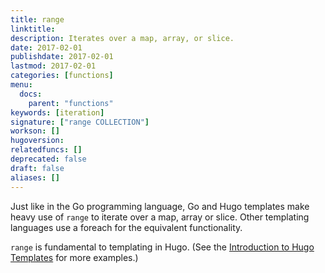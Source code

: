 ```yaml
---
title: range
linktitle:
description: Iterates over a map, array, or slice.
date: 2017-02-01
publishdate: 2017-02-01
lastmod: 2017-02-01
categories: [functions]
menu:
  docs:
    parent: "functions"
keywords: [iteration]
signature: ["range COLLECTION"]
workson: []
hugoversion:
relatedfuncs: []
deprecated: false
draft: false
aliases: []
---
```


Just like in the Go programming language, Go and Hugo templates make heavy use of `range` to iterate over a map, array or slice. Other templating languages use a foreach for the equivalent functionality.

`range` is fundamental to templating in Hugo. (See the [Introduction to Hugo Templates](/templates/introduction/) for more examples.)
